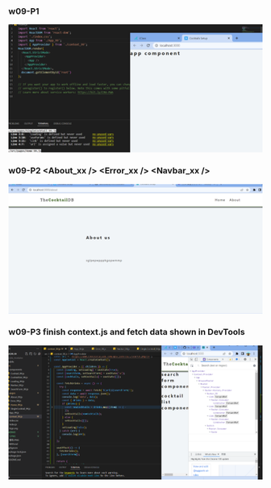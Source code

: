 ### w09-P1

![](擷取.PNG)

### w09-P2 <About_xx /> <Error_xx /> <Navbar_xx />

![](1.PNG)

### w09-P3 finish context.js and fetch data shown in DevTools

![](2.PNG)
